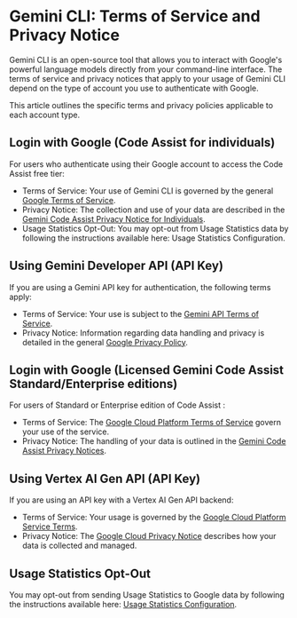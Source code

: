 # Gemini CLI: Terms of Service and Privacy Notice

Gemini CLI is an open-source tool that allows you to interact with Google's powerful language models directly from your command-line interface. The terms of service and privacy notices that apply to your usage of Gemini CLI depend on the type of account you use to authenticate with Google.

This article outlines the specific terms and privacy policies applicable to each account type.

## Login with Google (Code Assist for individuals)

For users who authenticate using their Google account to access the Code Assist free tier:

- Terms of Service: Your use of Gemini CLI is governed by the general [Google Terms of Service](https://policies.google.com/terms?hl=en-US).
- Privacy Notice: The collection and use of your data are described in the [Gemini Code Assist Privacy Notice for Individuals](https://developers.google.com/gemini-code-assist/resources/privacy-notice-gemini-code-assist-individuals).
- Usage Statistics Opt-Out: You may opt-out from Usage Statistics data by following the instructions available here: Usage Statistics Configuration.

## Using Gemini Developer API (API Key)

If you are using a Gemini API key for authentication, the following terms apply:

- Terms of Service: Your use is subject to the [Gemini API Terms of Service](https://ai.google.dev/gemini-api/terms).
- Privacy Notice: Information regarding data handling and privacy is detailed in the general [Google Privacy Policy](https://policies.google.com/privacy).

## Login with Google (Licensed Gemini Code Assist Standard/Enterprise editions)

For users of Standard or Enterprise edition of Code Assist :

- Terms of Service: The [Google Cloud Platform Terms of Service](https://cloud.google.com/terms) govern your use of the service.
- Privacy Notice: The handling of your data is outlined in the [Gemini Code Assist Privacy Notices](https://developers.google.com/gemini-code-assist/resources/privacy-notices).

## Using Vertex AI Gen API (API Key)

If you are using an API key with a Vertex AI Gen API backend:

- Terms of Service: Your usage is governed by the [Google Cloud Platform Service Terms](https://cloud.google.com/terms/service-terms/).
- Privacy Notice: The [Google Cloud Privacy Notice](https://cloud.google.com/terms/cloud-privacy-notice) describes how your data is collected and managed.

## Usage Statistics Opt-Out

You may opt-out from sending Usage Statistics to Google data by following the instructions available here: [Usage Statistics Configuration](./cli/configuration.md#usage-statistics).
